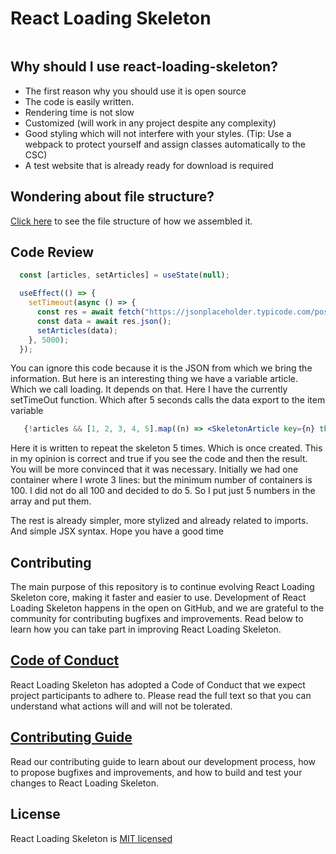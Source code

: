<h1>React Loading Skeleton</h1>
<img src="https://camo.githubusercontent.com/77ca9f8365562131c11dd6bfdb0e81bc8a3aa91474c852229e9b95e64495d239/68747470733a2f2f6d656469612e67697068792e636f6d2f6d656469612f6c3049796b346241416a6163334155326b2f67697068792e676966" alt="" />

## Why should I use react-loading-skeleton?

<ul>
  <li>The first reason why you should use it is open source</li>
  <li>The code is easily written.</li>
  <li>Rendering time is not slow</li>
  <li>Customized (will work in any project despite any complexity)</li>
  <li>Good styling which will not interfere with your styles. (Tip: Use a webpack to protect yourself and assign classes automatically to the CSC)</li>
  <li>A test website that is already ready for download is required</li>
</ul>

## Wondering about file structure?

[Click here](content/filestructure.yml) to see the file structure of how we assembled it.

## Code Review

```jsx
  const [articles, setArticles] = useState(null);

  useEffect(() => {
    setTimeout(async () => {
      const res = await fetch("https://jsonplaceholder.typicode.com/posts");
      const data = await res.json();
      setArticles(data);
    }, 5000);
  });
```
You can ignore this code because it is the JSON from which we bring the information. But here is an interesting thing we have a variable article. Which we call loading. It depends on that. Here I have the currently setTimeOut function. Which after 5 seconds calls the data export to the item variable

```jsx
   {!articles && [1, 2, 3, 4, 5].map((n) => <SkeletonArticle key={n} theme="light" />)}
```
Here it is written to repeat the skeleton 5 times. Which is once created. This in my opinion is correct and true if you see the code and then the result. You will be more convinced that it was necessary. Initially we had one container where I wrote 3 lines: but the minimum number of containers is 100. I did not do all 100 and decided to do 5. So I put just 5 numbers in the array and put them.

The rest is already simpler, more stylized and already related to imports. And simple JSX syntax. Hope you have a good time

## Contributing

The main purpose of this repository is to continue evolving React Loading Skeleton core, making it faster and easier to use. Development of React Loading Skeleton happens in the open on GitHub, and we are grateful to the community for contributing bugfixes and improvements. Read below to learn how you can take part in improving React Loading Skeleton.

## [Code of Conduct](CODE_OF_CONDUCT.md)

React Loading Skeleton has adopted a Code of Conduct that we expect project participants to adhere to. Please read the full text so that you can understand what actions will and will not be tolerated.

## [Contributing Guide](CONTRIBUTING.md)

Read our contributing guide to learn about our development process, how to propose bugfixes and improvements, and how to build and test your changes to React Loading Skeleton.

## License

React Loading Skeleton is [MIT licensed](LICENSE)
